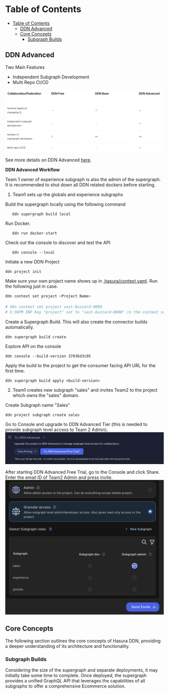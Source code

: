 # Table of Contents

- [Table of Contents](#table-of-contents)
  - [DDN Advanced](#ddn-advanced)
  - [Core Concepts](#core-concepts)
    - [Subgraph Builds](#subgraph-builds)

## DDN Advanced

Two Main Features 
- Independent Subgraph Development
- Multi Repo CI/CD

![alt text](images/ddnadvanced.png)

See more details on DDN Advanced [here](https://hasura.io/pricing).

**DDN Advanced Workflow**

Team 1 owner of experience subgraph is also the admin of the supergraph.
It is recommended to shut down all DDN related dockers before starting.

1. Team1 sets up the globals and experience subgraphs

Build the supergraph locally using the following command 
```shell 
   ddn supergraph build local 
```

Run Docker.
```shell 
   ddn run docker-start
```

Check out the console to discover and test the API 
```shell 
   ddn console --local
```

Initiate a new DDN Project

```sh
ddn project init
```

Make sure your own project name shows up in [.hasura/context.yaml](.hasura/context.yaml). Run the following just in case.

```sh
ddn context set project <Project Name>

# ddn context set project vast-buzzard-0000
# 5:36PM INF Key "project" set to "vast-buzzard-0000" in the context successfully
```
Create a Supergraph Build. This will also create the connector builds automatically.
   
```shell
ddn supergraph build create
```
Explore API on the console
```shell
ddn console --build-version 37036d3c05
```

Apply the build to the project to get the consumer facing API URL for the first time.
   
```shell
ddn supergraph build apply <build-version>
```

2. Team1 creates new subgraph "sales" and invites Team2 to the project which owns the "sales" domain.

Create Subgraph name "Sales"
```shell
ddn project subgraph create sales
```
Go to Console and upgrade to DDN Advanced Tier
(this is needed to provide subgraph level access to Team 2 Admin).
![alt text](images/upgradetoadvanced.png)

After starting DDN Advanced Free Trial, go to the Console and click Share.
Enter the email ID of Team2 Admin and press invite.
![alt text](images/granularaccess.png)



## Core Concepts

The following section outlines the core concepts of Hasura DDN, providing a deeper understanding of its architecture and functionality.

### Subgraph Builds



Considering the size of the supergraph and separate deployments, it may initially take some time to complete. Once deployed, the supergraph provides a unified GraphQL API that leverages the capabilities of all subgraphs to offer a comprehensive Ecommerce solution.
